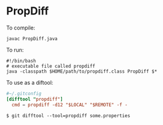 # PropDiff

To compile:

```shell
javac PropDiff.java
```

To run:
```shell
#!/bin/bash
# executable file called propdiff
java -classpath $HOME/path/to/propdiff.class PropDiff $*
```

To use as a diftool:

```conf
#~/.gitconfig
[difftool "propdiff"]
  cmd = propdiff -d12 "$LOCAL" "$REMOTE" -f -
```

```
$ git difftool --tool=propdiff some.properties
```
